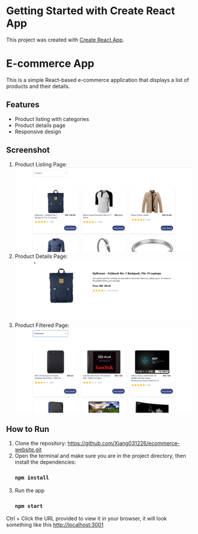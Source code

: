 # Getting Started with Create React App

This project was created with [Create React App](https://github.com/facebook/create-react-app).

# E-commerce App

This is a simple React-based e-commerce application that displays a list of products and their details.

## Features
- Product listing with categories
- Product details page
- Responsive design

## Screenshot
1. Product Listing Page:
![Product Listing Screenshot](public/assets/product_listing.png)
2. Product Details Page:
![Product Details Screenshot](public/assets/product_details.png)
3. Product Filtered Page:
![Product Filtered Screenshot](public/assets/product_filtered.png)

## How to Run
1. Clone the repository: https://github.com/Xiang031226/ecommerce-website.git
2. Open the terminal and make sure you are in the project directory, then install the dependencies:
   ### `npm install`
3. Run the app
   ### `npm start`

Ctrl + Click the URL provided to view it in your browser, it will look something like this [http://localhost:3001](http://localhost:3000)